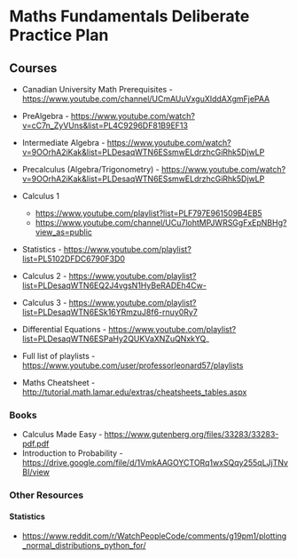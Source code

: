 # Maths Fundamentals Deliberate Practice Plan

## Courses
- Canadian University Math Prerequisites - https://www.youtube.com/channel/UCmAUuVxguXIddAXgmFjePAA

- PreAlgebra - https://www.youtube.com/watch?v=cC7n_ZyVUns&list=PL4C9296DF81B9EF13
- Intermediate Algebra - https://www.youtube.com/watch?v=9OOrhA2iKak&list=PLDesaqWTN6ESsmwELdrzhcGiRhk5DjwLP
- Precalculus (Algebra/Trigonometry) - https://www.youtube.com/watch?v=9OOrhA2iKak&list=PLDesaqWTN6ESsmwELdrzhcGiRhk5DjwLP
- Calculus 1
  - https://www.youtube.com/playlist?list=PLF797E961509B4EB5
  - https://www.youtube.com/channel/UCu7lohtMPJWRSGgFxEpNBHg?view_as=public
- Statistics - https://www.youtube.com/playlist?list=PL5102DFDC6790F3D0
- Calculus 2 - https://www.youtube.com/playlist?list=PLDesaqWTN6EQ2J4vgsN1HyBeRADEh4Cw-
- Calculus 3 - https://www.youtube.com/playlist?list=PLDesaqWTN6ESk16YRmzuJ8f6-rnuy0Ry7
- Differential Equations - https://www.youtube.com/playlist?list=PLDesaqWTN6ESPaHy2QUKVaXNZuQNxkYQ_
- Full list of playlists - https://www.youtube.com/user/professorleonard57/playlists

- Maths Cheatsheet - http://tutorial.math.lamar.edu/extras/cheatsheets_tables.aspx

### Books
- Calculus Made Easy - https://www.gutenberg.org/files/33283/33283-pdf.pdf
- Introduction to Probability - https://drive.google.com/file/d/1VmkAAGOYCTORq1wxSQqy255qLJjTNvBI/view

### Other Resources
#### Statistics
- https://www.reddit.com/r/WatchPeopleCode/comments/g19pm1/plotting_normal_distributions_python_for/

